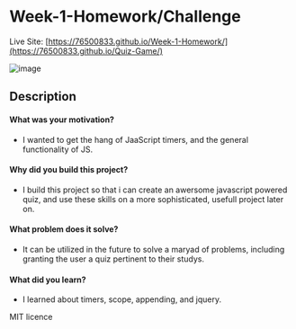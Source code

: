 # Week-1-Homework/Challenge
Live Site: [https://76500833.github.io/Week-1-Homework/](https://76500833.github.io/Quiz-Game/)

![image](https://github.com/76500833/Quiz-Game/assets/145300587/c4a75cac-8085-4d6b-a200-084be061aeee)

## Description

#### What was your motivation?
- I wanted to get the hang of JaaScript timers, and the general functionality of JS.
#### Why did you build this project?
- I build this project so that i can create an awersome javascript powered quiz, and use these skills on a more sophisticated, usefull project later on.
#### What problem does it solve?
- It can be utilized in the future to solve a maryad of problems, including granting the user a quiz pertinent to their studys.
#### What did you learn?
- I learned about timers, scope, appending, and jquery.

MIT licence
